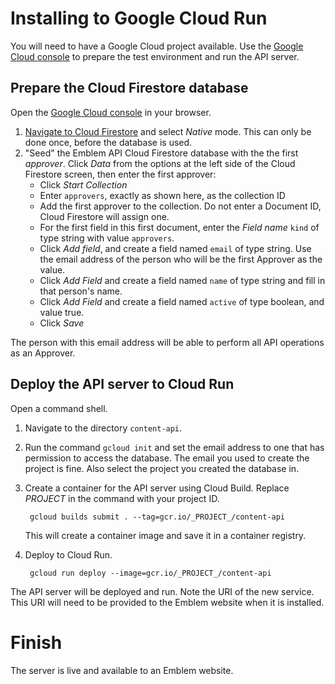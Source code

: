 # Installing to Google Cloud Run

You will need to have a Google Cloud project available.
Use the [Google Cloud console](https://console.cloud.google.com/)
to prepare the test environment and run the API server.

## Prepare the Cloud Firestore database

Open the [Google Cloud console](https://console.cloud.google.com/)
in your browser.

1. [Navigate to Cloud Firestore](https://console.cloud.google.com/firestore/data) and select *Native* mode. This
can only be done once, before the database is used.
1. "Seed" the Emblem API Cloud Firestore database with the
the first _approver_. Click *Data* from the options at
the left side of the Cloud Firestore screen, then enter
the first approver:
    - Click *Start Collection*
    - Enter `approvers`, exactly as shown here, as the collection
    ID
    - Add the first approver to the collection. Do not
    enter a Document ID, Cloud Firestore will assign
    one.
    - For the first field in this first document, enter
    the *Field name* `kind` of type string with value
    `approvers`.
    - Click *Add field*, and create a field named `email`
    of type string. Use the email address of the person
    who will be the first Approver as the value.
    - Click *Add Field* and create a field named `name`
    of type string and fill in that person's name.
    - Click *Add Field* and create a field named
    `active` of type boolean, and value true.
    - Click *Save*

The person with this email address will be able to perform
all API operations as an Approver.

## Deploy the API server to Cloud Run

Open a command shell.

1. Navigate to the directory `content-api`.
1. Run the command `gcloud init` and set the email address
   to one that has permission to access the database. The
   email you used to create the project is fine. Also select
   the project you created the database in.
1. Create a container for the API server using Cloud Build. Replace
   _PROJECT_ in the command with your project ID.

        gcloud builds submit . --tag=gcr.io/_PROJECT_/content-api

    This will create a container image and save it in
    a container registry.

1. Deploy to Cloud Run.

        gcloud run deploy --image=gcr.io/_PROJECT_/content-api

The API server will be deployed and run. Note the
URI of the new service. This URI will need to be provided to
the Emblem website when it is installed.

# Finish

The server is live and available to an Emblem website.
